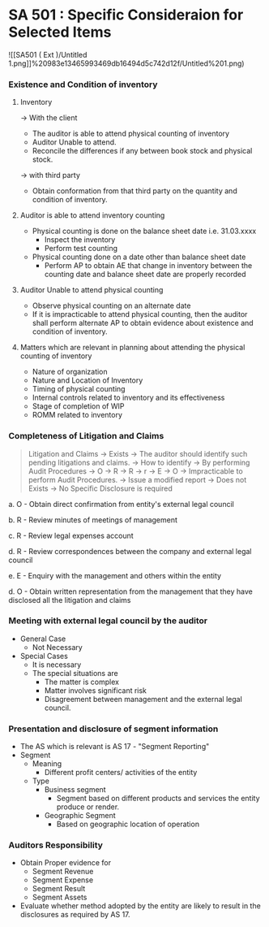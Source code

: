# SA 501 : Specific Consideraion for Selected Items

![[SA501 ( Ext )/Untitled 1.png]]%20983e13465993469db16494d5c742d12f/Untitled%201.png)

### Existence and Condition of inventory

1. Inventory 

    → With the client 

    - The auditor is able to attend physical counting of inventory
    - Auditor Unable to attend.
    - Reconcile the differences if any between book stock and physical stock.

    → with third party 

    - Obtain conformation from that third party on the quantity and condition of inventory.
2. Auditor is able to attend inventory counting 
    - Physical counting is done on the balance sheet date i.e. 31.03.xxxx
        - Inspect the inventory
        - Perform test counting
    - Physical counting done on a date other than balance sheet date
        - Perform AP to obtain AE that change in inventory between the counting date and balance sheet date are properly recorded
3. Auditor Unable to attend physical counting
    - Observe physical counting on an alternate date
    - If it is impracticable to attend physical counting, then the auditor shall perform alternate AP to obtain evidence about existence and condition of inventory.
4. Matters which are relevant in planning about attending the physical counting of inventory
    - Nature of organization
    - Nature and Location of Inventory
    - Timing of physical counting
    - Internal controls related to inventory and its effectiveness
    - Stage of completion of WIP
    - ROMM related to inventory

### Completeness of Litigation and Claims

> Litigation and Claims 
→ Exists 
    → The auditor should identify such pending litigations and claims.
        → How to identify 
            → By performing Audit Procedures
                → O
                → R
                → R
                → r
                → E
                → O
            → Impracticable to perform Audit Procedures.
                → Issue a modified report 
→ Does not Exists 
    → No Specific Disclosure is required

a. O - Obtain direct confirmation from entity's external legal council

b. R - Review minutes of meetings of management

c. R - Review legal expenses account

d. R - Review correspondences between the company and external legal council 

e. E - Enquiry with the management and others within the entity 

d. O - Obtain written representation from the management that they have      disclosed all the litigation and claims

### Meeting with external legal council by the auditor

- General Case
    - Not Necessary
- Special Cases
    - It is necessary
    - The special situations are
        - The matter is complex
        - Matter involves significant risk
        - Disagreement between management and the external legal council.

### Presentation and disclosure of segment information

- The AS which is relevant is AS 17 - "Segment Reporting"
- Segment
    - Meaning
        - Different profit centers/ activities of the entity
    - Type
        - Business segment
            - Segment based on different products and services the entity produce or render.
        - Geographic Segment
            - Based on geographic location of operation

### Auditors Responsibility

- Obtain Proper evidence for
    - Segment Revenue
    - Segment Expense
    - Segment Result
    - Segment Assets
- Evaluate whether method adopted by the entity are likely to result in the disclosures as required by AS 17.